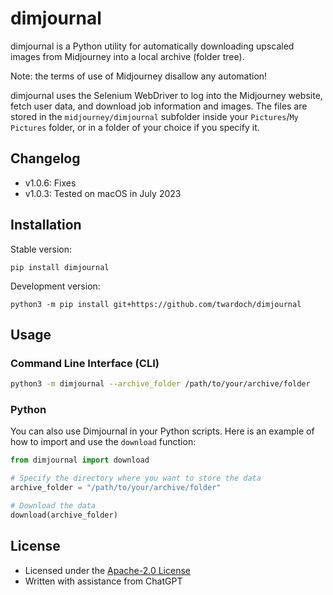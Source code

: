 # dimjournal

dimjournal is a Python utility for automatically downloading upscaled images from Midjourney into a local archive (folder tree). 

Note: the terms of use of Midjourney disallow any automation!

dimjournal uses the Selenium WebDriver to log into the Midjourney website, fetch user data, and download job information and images. The files are stored in the `midjourney/dimjournal` subfolder inside your `Pictures`/`My Pictures` folder, or in a folder of your choice if you specify it.

## Changelog

- v1.0.6: Fixes
- v1.0.3: Tested on macOS in July 2023

## Installation

Stable version:

```
pip install dimjournal
```

Development version:

```
python3 -m pip install git+https://github.com/twardoch/dimjournal
```

## Usage

### Command Line Interface (CLI)

```bash
python3 -m dimjournal --archive_folder /path/to/your/archive/folder
```

### Python

You can also use Dimjournal in your Python scripts. Here is an example of how to import and use the `download` function:

```python
from dimjournal import download

# Specify the directory where you want to store the data
archive_folder = "/path/to/your/archive/folder"

# Download the data
download(archive_folder)
```

## License

- Licensed under the [Apache-2.0 License](./LICENSE.txt)
- Written with assistance from ChatGPT


